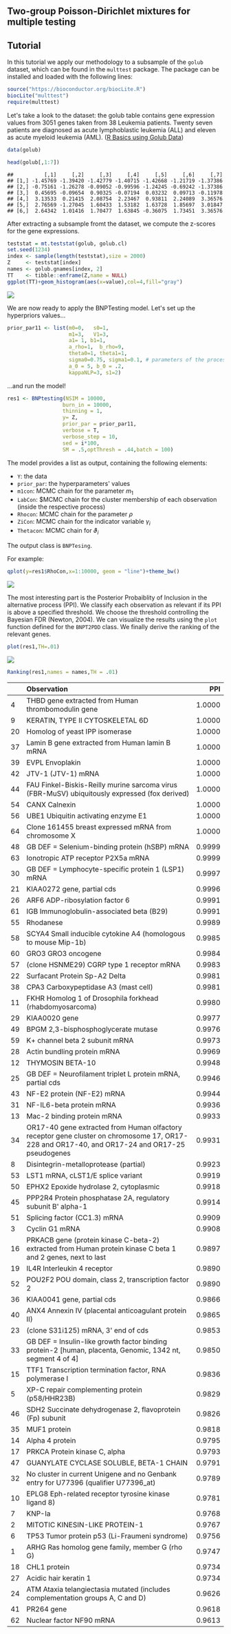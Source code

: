 ## Two-group Poisson-Dirichlet mixtures for multiple testing
## Tutorial 

In this tutorial we apply our methodology to a subsample of the `golub` dataset, which can be found in the `multtest` package. The package can be installed and loaded with the following lines:


```r
source("https://bioconductor.org/biocLite.R")
biocLite("multtest")
require(multtest)
```

Let's take a look to the dataset: the golub table contains gene expression values from 3051 genes taken from 38 Leukemia patients. Twenty seven patients are diagnosed as acute lymphoblastic leukemia (ALL) and eleven as acute myeloid leukemia (AML). ([R Basics using Golub Data](https://rstudio-pubs-static.s3.amazonaws.com/187747_3eb3fc30ad7f4d8e92ad73520a0ff8f5.html)) 


```r
data(golub)
```

```r
head(golub[,1:7])
```

```
##          [,1]     [,2]     [,3]     [,4]     [,5]     [,6]     [,7]
## [1,] -1.45769 -1.39420 -1.42779 -1.40715 -1.42668 -1.21719 -1.37386
## [2,] -0.75161 -1.26278 -0.09052 -0.99596 -1.24245 -0.69242 -1.37386
## [3,]  0.45695 -0.09654  0.90325 -0.07194  0.03232  0.09713 -0.11978
## [4,]  3.13533  0.21415  2.08754  2.23467  0.93811  2.24089  3.36576
## [5,]  2.76569 -1.27045  1.60433  1.53182  1.63728  1.85697  3.01847
## [6,]  2.64342  1.01416  1.70477  1.63845 -0.36075  1.73451  3.36576
```

After extracting a subsample fromt the dataset, we compute the z-scores for the gene expressions.


```r
teststat = mt.teststat(golub, golub.cl)
set.seed(1234)
index <- sample(length(teststat),size = 2000)
Z     <- teststat[index]
names <- golub.gnames[index, 2]
TT    <- tibble::enframe(Z,name = NULL)
ggplot(TT)+geom_histogram(aes(x=value),col=4,fill="gray")
```

![](ExampleBNPT_files/unnamed-chunk-3-1.png)<!-- -->

We are now ready to apply the BNPTesting model. Let's set up the hyperpriors values...


```r
prior_par11 <- list(m0=0,   s0=1, 
                    m1=3,   V1=3, 
                    a1= 1, b1=1, 
                    a_rho=1,  b_rho=9,
                    theta0=1, theta1=1, 
                    sigma0=0.75, sigma1=0.1, # parameters of the process
                    a_0 = 5, b_0 = .2,
                    kappaNLP=3, s1=2)
```

...and run the model!


```r
res1 <- BNPtesting(NSIM = 10000, 
                  burn_in = 10000, 
                  thinning = 1, 
                  y= Z, 
                  prior_par = prior_par11, 
                  verbose = T,
                  verbose_step = 10, 
                  sed = i*100,
                  SM = .5,optThresh = .44,batch = 100) 
```

The model provides a list as output, containing the following elements:

+ ``Y``: the data 
+ ``prior_par``: the hyperparameters' values
+ ``m1con``: MCMC chain for the parameter $m_1$
+ ``LabCon``: $MCMC chain for the cluster membership of each observation (inside the respective process)
+ ``Rhocon``: MCMC chain for the parameter $\rho$
+ ``ZiCon``: MCMC chain for the indicator variable $\gamma_i$
+ ``Thetacon``: MCMC chain for $\vartheta_i$

The output class is `BNPTesing`.

For example:

```r
qplot(y=res1$RhoCon,x=1:10000, geom = "line")+theme_bw()
```

![](ExampleBNPT_files/figure-html/unnamed-chunk-6-1.png)<!-- -->

The most interesting part is the Posterior Probaiblity of Inclusion in the alternative process (PPI). We classify each observation as relevant if its PPI is above a specified threshold. We choose the threshold controlling the Bayesian FDR (Newton, 2004). We can visualize the results using the `plot` function defined for the `BNPT2PDD` class. We finally derive the ranking of the relevant genes.


```r
plot(res1,TH=.01)
```


![](ExampleBNPT_files/unnamed-chunk-7-1.png)<!-- -->

```r
Ranking(res1,names = names,TH = .01)
```


|   |Observation                                                                                                                                   |    PPI|
|:--|:---------------------------------------------------------------------------------------------------------------------------------------------|------:|
|4  |THBD gene extracted from Human thrombomodulin gene                                                                                            | 1.0000|
|9  |KERATIN, TYPE II CYTOSKELETAL 6D                                                                                                              | 1.0000|
|20 |Homolog of yeast IPP isomerase                                                                                                                | 1.0000|
|37 |Lamin B gene extracted from Human lamin B mRNA                                                                                                | 1.0000|
|39 |EVPL Envoplakin                                                                                                                               | 1.0000|
|42 |JTV-1 (JTV-1) mRNA                                                                                                                            | 1.0000|
|44 |FAU Finkel-Biskis-Reilly murine sarcoma virus (FBR-MuSV) ubiquitously expressed (fox derived)                                                 | 1.0000|
|54 |CANX Calnexin                                                                                                                                 | 1.0000|
|56 |UBE1 Ubiquitin activating enzyme E1                                                                                                           | 1.0000|
|64 |Clone 161455 breast expressed mRNA from chromosome X                                                                                          | 1.0000|
|48 |GB DEF = Selenium-binding protein (hSBP) mRNA                                                                                                 | 0.9999|
|63 |Ionotropic ATP receptor P2X5a mRNA                                                                                                            | 0.9999|
|30 |GB DEF = Lymphocyte-specific protein 1 (LSP1) mRNA                                                                                            | 0.9997|
|21 |KIAA0272 gene, partial cds                                                                                                                    | 0.9996|
|26 |ARF6 ADP-ribosylation factor 6                                                                                                                | 0.9991|
|61 |IGB Immunoglobulin-associated beta (B29)                                                                                                      | 0.9991|
|55 |Rhodanese                                                                                                                                     | 0.9989|
|58 |SCYA4 Small inducible cytokine A4 (homologous to mouse Mip-1b)                                                                                | 0.9985|
|60 |GRO3 GRO3 oncogene                                                                                                                            | 0.9984|
|57 |(clone HSNME29) CGRP type 1 receptor mRNA                                                                                                     | 0.9983|
|22 |Surfacant Protein Sp-A2 Delta                                                                                                                 | 0.9981|
|38 |CPA3 Carboxypeptidase A3 (mast cell)                                                                                                          | 0.9981|
|11 |FKHR Homolog 1 of Drosophila forkhead (rhabdomyosarcoma)                                                                                      | 0.9980|
|29 |KIAA0020 gene                                                                                                                                 | 0.9977|
|49 |BPGM 2,3-bisphosphoglycerate mutase                                                                                                           | 0.9976|
|59 |K+ channel beta 2 subunit mRNA                                                                                                                | 0.9973|
|28 |Actin bundling protein mRNA                                                                                                                   | 0.9969|
|12 |THYMOSIN BETA-10                                                                                                                              | 0.9948|
|25 |GB DEF = Neurofilament triplet L protein mRNA, partial cds                                                                                    | 0.9946|
|43 |NF-E2 protein (NF-E2) mRNA                                                                                                                    | 0.9944|
|31 |NF-IL6-beta protein mRNA                                                                                                                      | 0.9936|
|13 |Mac-2 binding protein mRNA                                                                                                                    | 0.9933|
|34 |OR17-40 gene extracted from Human olfactory receptor gene cluster on chromosome 17, OR17-228 and OR17-40, and OR17-24 and OR17-25 pseudogenes | 0.9931|
|8  |Disintegrin-metalloprotease (partial)                                                                                                         | 0.9923|
|53 |LST1 mRNA, cLST1/E splice variant                                                                                                             | 0.9919|
|50 |EPHX2 Epoxide hydrolase 2, cytoplasmic                                                                                                        | 0.9918|
|45 |PPP2R4 Protein phosphatase 2A, regulatory subunit B' alpha-1                                                                                  | 0.9914|
|51 |Splicing factor (CC1.3) mRNA                                                                                                                  | 0.9909|
|3  |Cyclin G1 mRNA                                                                                                                                | 0.9908|
|16 |PRKACB gene (protein kinase C-beta-2) extracted from Human protein kinase C beta 1 and 2 genes, next to last                                  | 0.9897|
|19 |IL4R Interleukin 4 receptor                                                                                                                   | 0.9890|
|52 |POU2F2 POU domain, class 2, transcription factor 2                                                                                            | 0.9890|
|36 |KIAA0041 gene, partial cds                                                                                                                    | 0.9866|
|40 |ANX4 Annexin IV (placental anticoagulant protein II)                                                                                          | 0.9865|
|23 |(clone S31i125) mRNA, 3' end of cds                                                                                                           | 0.9853|
|33 |GB DEF = Insulin-like growth factor binding protein-2 [human, placenta, Genomic, 1342 nt, segment 4 of 4]                                     | 0.9850|
|15 |TTF1 Transcription termination factor, RNA polymerase I                                                                                       | 0.9836|
|5  |XP-C repair complementing protein (p58/HHR23B)                                                                                                | 0.9829|
|46 |SDH2 Succinate dehydrogenase 2, flavoprotein (Fp) subunit                                                                                     | 0.9826|
|35 |MUF1 protein                                                                                                                                  | 0.9818|
|14 |Alpha 4 protein                                                                                                                               | 0.9795|
|17 |PRKCA Protein kinase C, alpha                                                                                                                 | 0.9793|
|47 |GUANYLATE CYCLASE SOLUBLE, BETA-1 CHAIN                                                                                                       | 0.9791|
|32 |No cluster in current Unigene and no Genbank entry for U77396 (qualifier U77396_at)                                                           | 0.9789|
|10 |EPLG8 Eph-related receptor tyrosine kinase ligand 8)                                                                                          | 0.9781|
|7  |KNP-Ia                                                                                                                                        | 0.9768|
|2  |MITOTIC KINESIN-LIKE PROTEIN-1                                                                                                                | 0.9767|
|6  |TP53 Tumor protein p53 (Li-Fraumeni syndrome)                                                                                                 | 0.9756|
|1  |ARHG Ras homolog gene family, member G (rho G)                                                                                                | 0.9747|
|18 |CHL1 protein                                                                                                                                  | 0.9734|
|27 |Acidic hair keratin 1                                                                                                                         | 0.9734|
|24 |ATM Ataxia telangiectasia mutated (includes complementation groups A, C and D)                                                                | 0.9626|
|41 |PR264 gene                                                                                                                                    | 0.9618|
|62 |Nuclear factor NF90 mRNA                                                                                                                      | 0.9613|


